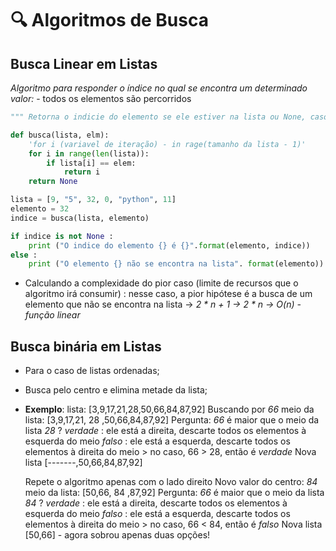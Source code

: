 # 🔍 Algoritmos de Busca

## Busca Linear em Listas
*Algoritmo para responder o índice no qual se encontra um determinado valor:*
	- todos os elementos são percorridos
```Python 
""" Retorna o indicie do elemento se ele estiver na lista ou None, caso contrário """

def busca(lista, elm):
	'for i (variavel de iteração) - in rage(tamanho da lista - 1)'
	for i in range(len(lista)):
		if lista[i] == elem:
			return i
	return None 

lista = [9, "5", 32, 0, "python", 11]
elemento = 32
indice = busca(lista, elemento)

if indice is not None :
	print ("O indice do elemento {} é {}".format(elemento, indice))
else : 
	print ("O elemento {} não se encontra na lista". format(elemento))
```

- Calculando a complexidade do pior caso (limite de recursos que o algoritmo irá consumir) : nesse caso, a pior hipótese é a busca de um elemento que não se encontra na lista → *2 * n + 1 → 2 * n → O(n) - função linear*

## Busca binária em Listas
- Para o caso de listas ordenadas;
- Busca pelo centro e elimina metade da lista;

- **Exemplo**: lista: [3,9,17,21,28,50,66,84,87,92]
	Buscando por *66*
	meio da lista: [3,9,17,21,   28   ,50,66,84,87,92]
	Pergunta: *66* é maior que o meio da lista *28* ?
		*verdade* : ele está a direita, descarte todos os elementos à esquerda do meio
		*falso* : ele está a esquerda, descarte todos os elementos à direita do meio
		> no caso, 66 > 28, então é *verdade*
	Nova lista [-------,50,66,84,87,92]
	
	Repete o algoritmo apenas com o lado direito
	Novo valor do centro: *84*
	meio da lista: [50,66,   84   ,87,92]
	Pergunta: *66* é maior que o meio da lista *84* ?
		*verdade* : ele está a direita, descarte todos os elementos à esquerda do meio
		*falso* : ele está a esquerda, descarte todos os elementos à direita do meio
		> no caso, 66 < 84, então é *falso*
	Nova lista [50,66] - agora sobrou apenas duas opções!